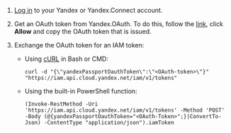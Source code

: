 1. [Log in](https://passport.yandex.com/auth) to your Yandex or Yandex.Connect account.

2. Get an OAuth token from Yandex.OAuth. To do this, follow the [link](https://oauth.yandex.com/authorize?response_type=token&client_id=1a6990aa636648e9b2ef855fa7bec2fb), click **Allow** and copy the OAuth token that is issued.

3. Exchange the OAuth token for an IAM token:

    * Using [cURL](https://curl.haxx.se) in Bash or CMD:

        ```
        curl -d "{\"yandexPassportOauthToken\":\"<OAuth-token>\"}" "https://iam.api.cloud.yandex.net/iam/v1/tokens"
        ```

    * Using the built-in PowerShell function:

        ```
        (Invoke-RestMethod -Uri 'https://iam.api.cloud.yandex.net/iam/v1/tokens' -Method 'POST' -Body (@{yandexPassportOauthToken="<OAuth-Token>";}|ConvertTo-Json) -ContentType "application/json").iamToken
        ```

